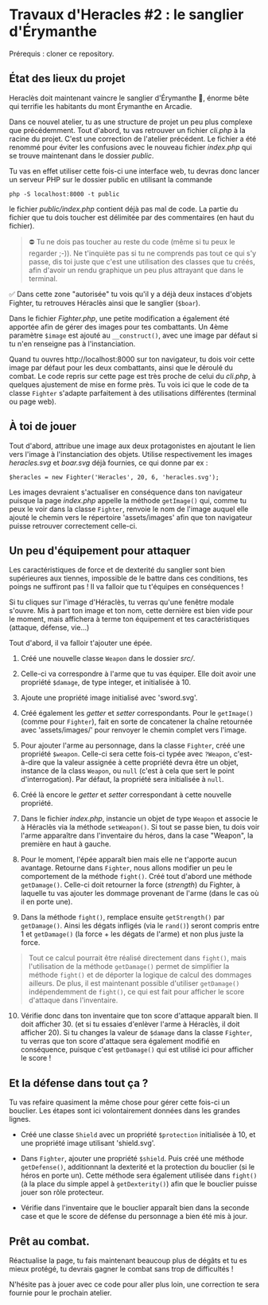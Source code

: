# Travaux d'Heracles #2 : le sanglier d'Érymanthe

Prérequis : cloner ce repository.

## État des lieux du projet

Heraclès doit maintenant vaincre le sanglier d'Érymanthe 🐗, énorme bête qui terrifie les habitants du mont Érymanthe en Arcadie.

Dans ce nouvel atelier, tu as une structure de projet un peu plus complexe que précédemment. 
Tout d'abord, tu vas retrouver un fichier *cli.php* à la racine du projet. C'est une correction de l'atelier précédent. Le fichier a été renommé pour éviter les confusions avec le nouveau fichier *index.php* qui se trouve maintenant dans le dossier *public*. 

Tu vas en effet utiliser cette fois-ci une interface web, tu devras donc lancer un serveur PHP sur le dossier public en utilisant la commande

`php -S localhost:8000 -t public`

le fichier *public/index.php* contient déjà pas mal de code. La partie du fichier que tu dois toucher est délimitée par des commentaires (en haut du fichier). 

> ⛔ Tu ne dois pas toucher au reste du code (même si tu peux le regarder ;-)). Ne t'inquiète pas si tu ne comprends pas tout ce qui s'y passe, dis toi juste que c'est une utilisation des classes que tu créés, afin d'avoir un rendu graphique un peu plus attrayant que dans le terminal.

✅ Dans cette zone "autorisée" tu vois qu'il y a déjà deux instaces d'objets Fighter, tu retrouves Héraclès ainsi que le sanglier (`$boar`).

Dans le fichier *Fighter.php*, une petite modification a également été apportée afin de gérer des images pour tes combattants. Un 4ème paramètre `$image` est ajouté au `__construct()`, avec une image par défaut si tu n'en renseigne pas à l'instanciation. 

Quand tu ouvres http://localhost:8000 sur ton navigateur, tu dois voir cette image par défaut pour les deux combattants, ainsi que le déroulé du combat. Le code repris sur cette page est très proche de celui du *cli.php*, à quelques ajustement de mise en forme près. Tu vois ici que le code de ta classe `Fighter` s'adapte parfaitement à des utilisations différentes (terminal ou page web).


## À toi de jouer

Tout d'abord, attribue une image aux deux protagonistes en ajoutant le lien vers l'image à l'instanciation des objets.
Utilise respectivement les images *heracles.svg* et *boar.svg* déjà fournies, ce qui donne par ex :

```
$heracles = new Fighter('Heracles', 20, 6, 'heracles.svg');
```

Les images devraient s'actualiser en conséquence dans ton navigateur puisque la page *index.php* appelle la méthode `getImage()` qui, comme tu peux le voir dans la classe `Fighter`, renvoie le nom de l'image auquel elle ajouté le chemin vers le répertoire 'assets/images' afin que ton navigateur puisse retrouver correctement celle-ci.

## Un peu d'équipement pour attaquer

Les caractéristiques de force et de dexterité du sanglier sont bien supérieures aux tiennes, impossible de le battre dans ces conditions, tes poings ne suffiront pas ! Il va falloir que tu t'équipes en conséquences ! 

Si tu cliques sur l'image d'Héraclès, tu verras qu'une fenêtre modale s'ouvre. Mis à part ton image et ton nom, cette dernière est bien vide pour le moment, mais affichera à terme ton équipement et tes caractéristiques (attaque, défense, vie...)

Tout d'abord, il va falloir t'ajouter une épée.

1. Créé une nouvelle classe `Weapon` dans le dossier *src/*.
2. Celle-ci va correspondre à l'arme que tu vas équiper. Elle doit avoir une propriété `$damage`, de type integer, et initialisée à 10.
3. Ajoute une propriété image initialisé avec 'sword.svg'. 
4. Créé également les *getter* et *setter* correspondants. Pour le `getImage()` (comme pour `Fighter`), fait en sorte de concatener la chaîne retournée avec 'assets/images/' pour renvoyer le chemin complet vers l'image.

5. Pour ajouter l'arme au personnage, dans la classe `Fighter`, créé une propriété `$weapon`. Celle-ci sera cette fois-ci typée avec  `?Weapon`, c'est-à-dire que la valeur assignée à cette propriété devra être un objet, instance de la class `Weapon`, ou `null` (c'est à cela que sert le point d'interrogation). Par défaut, la propriété sera initialisée à `null`. 

6. Créé là encore le *getter* et *setter* correspondant à cette nouvelle propriété.

7. Dans le fichier *index.php*, instancie un objet de type `Weapon` et associe le à Héraclès via la méthode `setWeapon()`. Si tout se passe bien, tu dois voir l'arme apparaître dans l'inventaire du héros, dans la case "Weapon", la première en haut à gauche.

8. Pour le moment, l'épée apparaît bien mais elle ne t'apporte aucun avantage. Retourne dans `Fighter`, nous allons modifier un peu le comportement de la méthode `fight()`.
Créé tout d'abord une méthode `getDamage()`. Celle-ci doit retourner la force (*strength*) du Fighter, à laquelle tu vas ajouter les dommage provenant de l'arme (dans le cas où il en porte une).

9. Dans la méthode `fight()`, remplace ensuite `getStrength()` par `getDamage()`. Ainsi les dégats infligés (via le `rand()`) seront compris entre 1 et `getDamage()` (la force + les dégats de l'arme) et non plus juste la force. 

> Tout ce calcul pourrait être réalisé directement dans `fight()`, mais l'utilisation de la méthode `getDamage()` permet de simplifier la méthode `fight()` et de déporter la logique de calcul des dommages ailleurs. De plus, il est maintenant possible d'utiliser `getDamage()` indépendemment de `fight()`, ce qui est fait pour afficher le score d'attaque dans l'inventaire.

10. Vérifie donc dans ton inventaire que ton score d'attaque apparaît bien. Il doit afficher 30. (et si tu essaies d'enlèver l'arme à Héraclès, il doit afficher 20). Si tu changes la valeur de `$damage` dans la classe `Fighter`, tu verras que ton score d'attaque sera également modifié en conséquence, puisque c'est `getDamage()` qui est utilisé ici pour afficher le score ! 


## Et la défense dans tout ça ? 

Tu vas refaire quasiment la même chose pour gérer cette fois-ci un bouclier. Les étapes sont ici volontairement  données dans les grandes lignes.

- Créé une classe `Shield` avec un propriété `$protection` initialisée à 10, et une propriété image utilisant 'shield.svg'.

- Dans `Fighter`, ajouter une propriété `$shield`. Puis créé une méthode `getDefense()`, additionnant la dexterité et la protection du bouclier (si le héros en porte un). Cette méthode sera également utilisée dans `fight()` (à la place du simple appel à `getDexterity()`) afin que le bouclier puisse jouer son rôle protecteur. 

- Vérifie dans l'inventaire que le bouclier apparaît bien dans la seconde case et que le score de défense du personnage a bien été mis à jour.

## Prêt au combat.

Réactualise la page, tu fais maintenant beaucoup plus de dégâts et tu es mieux protégé, tu devrais gagner le combat sans trop de difficultés !

N'hésite pas à jouer avec ce code pour aller plus loin, une correction te sera fournie pour le prochain atelier.